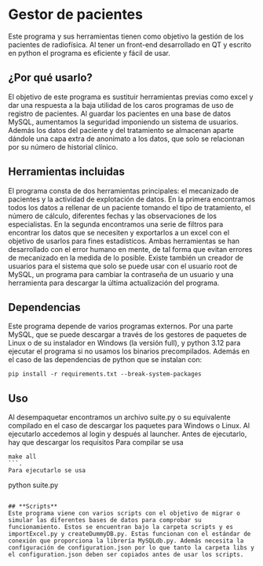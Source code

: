 # **Gestor de pacientes**
Este programa y sus herramientas tienen como objetivo la gestión de los pacientes de radiofísica.
Al tener un front-end desarrollado en QT y escrito en python el programa es eficiente y fácil de usar.
## **¿Por qué usarlo?**
El objetivo de este programa es sustituir herramientas previas como excel y dar una respuesta a la baja utilidad de los caros programas de uso de registro de pacientes. Al guardar los pacientes en una base de datos MySQL, aumentamos la seguridad imponiendo un sistema de usuarios.
Además los datos del paciente y del tratamiento se almacenan aparte dándole una capa extra de anonimato a los datos, que solo se relacionan por su número de historial clínico.
## **Herramientas incluidas**
El programa consta de dos herramientas principales: el mecanizado de pacientes y la actividad de explotación de datos.
En la primera encontramos todos los datos a rellenar de un paciente tomando el tipo de tratamiento, el número de cálculo, diferentes fechas y las observaciones de los especialistas.
En la segunda encontramos una serie de filtros para encontrar los datos que se necesiten y exportarlos a un excel con el objetivo de usarlos para fines estadísticos.
Ambas herramientas se han desarrollado con el error humano en mente, de tal forma que evitan errores de mecanizado en la medida de lo posible.
Existe también un creador de usuarios para el sistema que solo se puede usar con el usuario root de MySQL, un programa para cambiar la contraseña de un usuario y una herramienta para descargar la última actualización del programa.
## **Dependencias**
Este programa depende de varios programas externos. Por una parte MySQL, que se puede descargar a través de los gestores de paquetes de Linux o de su instalador en Windows (la versión full), y python 3.12 para ejecutar el programa si no usamos los binarios precompilados.
Además en el caso de las dependencias de python que se instalan con:
```
pip install -r requirements.txt --break-system-packages
```
## **Uso**
Al desempaquetar encontramos un archivo suite.py o su equivalente compilado en el caso de descargar los paquetes para Windows o Linux. Al ejecutarlo accedemos al login y después al launcher.
Antes de ejecutarlo, hay que descargar los requisitos
Para compilar se usa
```
make all
```.
Para ejecutarlo se usa
```
python suite.py
```

## **Scripts**
Este programa viene con varios scripts con el objetivo de migrar o simular las diferentes bases de datos para comprobar su funcionamiento. Estos se encuentran bajo la carpeta scripts y es importExcel.py y createDummyDB.py. Estas funcionan con el estándar de conexión que proporciona la librería MySQLdb.py. Además necesita la configuración de configuration.json por lo que tanto la carpeta libs y el configuration.json deben ser copiados antes de usar los scripts.
